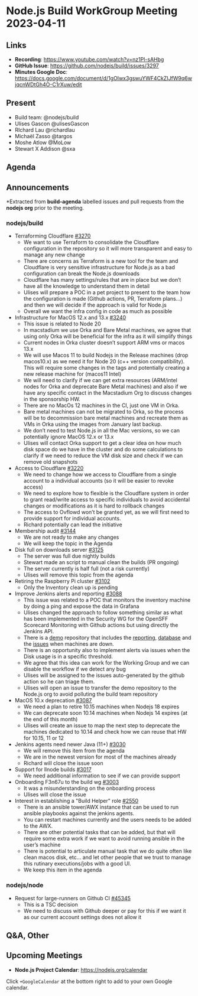 # Node.js  Build WorkGroup Meeting 2023-04-11

## Links

* **Recording**: https://www.youtube.com/watch?v=nz1Pl-sAHbg
* **GitHub Issue**: https://github.com/nodejs/build/issues/3297
* **Minutes Google Doc**: https://docs.google.com/document/d/1gOIwx3gswuYWF4CkZIJfW9q6wjqcnWDtGh4O-C1rXuw/edit

## Present

* Build team: @nodejs/build
* Ulises Gascon @ulisesGascon
* RIchard Lau @richardlau
* Michaël Zasso @targos
* Moshe Atlow @MoLow
* Stewart X Addison @sxa

## Agenda

## Announcements

*Extracted from **build-agenda** labelled issues and pull requests from the **nodejs org** prior to the meeting.

### nodejs/build

* Terraforming Cloudflare [#3270](https://github.com/nodejs/build/issues/3270)
  * We want to use Terraform to consolidate the Cloudflare configuration in the repository so it will more transparent and easy to manage any new change
  * There are concerns as Terraform is a new tool for the team and Cloudflare is very sensitive infrastructure for Node.js as a bad configuration can break the Node.js downloads
  * Cloudflare has many settings/rules that are in place but we don’t have all the knowledge to understand them in detail
  * Ulises will prepare a POC in a pet project to present to the team how the configuration is made (Github actions, PR, Terraform plans…) and then we will decide if the approach is valid for Node.js
  * Overall we want the infra config in code as much as possible  
* Infrastructure for MacOS 12.x and 13.x [#3240](https://github.com/nodejs/build/issues/3240)
  * This issue is related to Node 20
  * In macstadium we use Orka and Bare Metal machines, we agree that using only Orka will be beneficial for the infra as it will simplify things
  * Current nodes in Orka cluster doesn’t support ARM vms or macos 13.x
  * We will use Macos 11 to build Nodejs in the Release machines (drop macos10.x) as we need it for Node 20 (c++ version compatibility). This will require some changes in the tags and potentially creating a new release machine for (macos11 Intel)
  * We will need to clarify if we can get extra resources (ARM/intel nodes for Orka and deprecate Bare Metal machines) and also if we have any specific contact in the Macstadium Org to discuss changes in the sponsorship HW.
  * There are no MacOs 12 machines in the CI, just one VM in Orka.
  * Bare metal machines can not be migrated to Orka, so the process will be to decommission bare metal machines and recreate them as VMs in Orka using the images from January last backup.
  * We don’t need to test Node.js in all the Mac versions, so we can potentially ignore MacOS 12.x or 13.x 
  * Ulises will contact Orka support to get a clear idea on how much disk space do we have in the cluster and do some calculations to clarify if we need to reduce the VM disk size and check if we can remove old snapshots
* Access to Cloudflare [#3220](https://github.com/nodejs/build/issues/3220)
  * We need to change how we access to Cloudflare from a single account to a individual accounts (so it will be easier to revoke access)
  * We need to explore how to flexible is the Cloudflare system in order to grant read/write access to specific individuals to avoid accidental changes or modifications as it is hard to rollback changes
  * The access to Ovflowd won’t be granted yet, as we will first need to provide support for individual accounts.
  * Richard potentially can lead the initiative
* Membership audit [#3144](https://github.com/nodejs/build/issues/3144)
  * We are not ready to make any changes
  * We will keep the topic in the Agenda
* Disk full on downloads server [#3125](https://github.com/nodejs/build/issues/3125)
  * The server was full due nightly builds
  * Stewart made an script to manual clean the builds (PR ongoing)
  * The server currently is half full (not a risk currently)
  * Ulises will remove this topic from the agenda
* Retiring the Raspberry Pi cluster [#3102](https://github.com/nodejs/build/issues/3102)
  * Only the Inventory clean up is pending
* Improve Jenkins alerts and reporting [#3088](https://github.com/nodejs/build/issues/3088)
  * This issue was related to a POC that monitors the inventory machine by doing a ping and expose the data in Grafana
  * Ulises changed the approach to follow something similar as what has been implemented in  the Security WG for the OpenSFF Scorecard Monitoring with Github actions but using directly the Jenkins API.
  * There is a [demo](https://github.com/UlisesGascon/jenkins-status-alerts-and-reporting-demo) repository that includes the [reporting](https://github.com/UlisesGascon/jenkins-status-alerts-and-reporting-demo/blob/main/monitor/jenkins-report.md), [database](https://github.com/UlisesGascon/jenkins-status-alerts-and-reporting-demo/blob/main/monitor/database.json) and the [issues](https://github.com/UlisesGascon/jenkins-status-alerts-and-reporting-demo/issues/65) when machines are down.
  * There is an opportunity also to implement alerts via issues when the Disk usage is in a specific threshold.
  * We agree that this idea can work for the Working Group and we can disable the workflow if we detect any bug
  * Ulises will be assigned to the issues auto-generated by the github action so he can triage them.
  * Ulises will open an issue to transfer the demo repository to the Node.js org to avoid polluting the build team repository
* MacOS 10.x deprecation [#3087](https://github.com/nodejs/build/issues/3087)
  * We need a plan to retire 10.15 machines when Nodejs 18 expires
  * We can deprecate soon 10.14 machines when Nodejs 14 expires (at the end of this month)
  * Ulises will create an issue to map the next step to deprecate the machines dedicated to 10.14 and check how we can reuse that HW for 10.15, 11 or 12
* Jenkins agents need newer Java (11+) [#3030](https://github.com/nodejs/build/issues/3030)
  * We will remove this item from the agenda
  * We are in the newest version for most of the machines already
  * Richard will close the issue soon
* Support for llnode builds [#3017](https://github.com/nodejs/build/issues/3017)
  * We need additional information to see if we can provide support
* Onboarding F3n67u to the build wg [#3003](https://github.com/nodejs/build/issues/3003)
  * It was a misunderstanding on the onboarding process
  * Ulises will close the issue
* Interest in establishing a "Build Helper" role [#2550](https://github.com/nodejs/build/issues/2550)
  * There is an ansible tower/AWX instance that can be used to run ansible playbooks against the jenkins agents.
  * You can restart machines currently and the users needs to be added to the AWX.
  * There are other potential tasks that can be added, but that will require some extra work if we want to avoid running ansible in the user’s machine
  * There is potential to articulate manual task that we do quite often like clean macos disk, etc… and let other people that we trust to manage this rutinary executions/jobs with a good UI.
  * We keep this item in the agenda

### nodejs/node

* Request for large-runners on Github CI [#45345](https://github.com/nodejs/node/issues/45345)
  * This is a TSC decision
  * We need to discuss with Github deeper or pay for this  if we want it as our current account settings does not allow it


## Q&A, Other


## Upcoming Meetings

* **Node.js Project Calendar**: <https://nodejs.org/calendar>

Click `+GoogleCalendar` at the bottom right to add to your own Google calendar.

